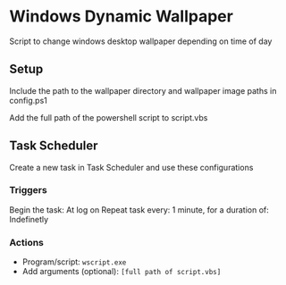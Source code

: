 # Windows Dynamic Wallpaper
Script to change windows desktop wallpaper depending on time of day

## Setup
Include the path to the wallpaper directory and wallpaper image paths in config.ps1

Add the full path of the powershell script to script.vbs

## Task Scheduler
Create a new task in Task Scheduler and use these configurations

### Triggers
Begin the task: At log on
Repeat task every: 1 minute, for a duration of: Indefinetly

### Actions
- Program/script: `wscript.exe`
- Add arguments (optional): `[full path of script.vbs]`